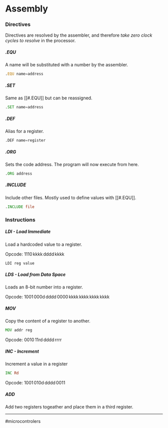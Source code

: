 # Assembly

### Directives
Directives are resolved by the assembler, and therefore *take zero clock cycles to resolve* in the processor.


##### .EQU
A name will be substituted with a number by the assembler.

```asm
.EQU name=address
```

##### .SET
Same as [[#.EQU]] but can be reassigned.

```asm
.SET name=address
```

##### .DEF
Alias for a register.

```asm
.DEF name=register
```

##### .ORG
Sets the code address. The program will now execute from here.

```asm
.ORG address
```

##### .INCLUDE
Include other files. Mostly used to define values with [[#.EQU]].

```asm
.INCLUDE file
```

### Instructions

##### LDI - Load Immediate
Load a hardcoded value to a register.

Opcode: $1110\,\text{kkkk}\,\text{dddd}\,\text{kkkk}$

```asm
LDI reg value
```

##### LDS - Load from Data Space
Loads an 8-bit number into a register.


Opcode: $1001\,000\text{d}\,\text{dddd}\,0000\,\text{kkkk}\,\text{kkkk}\,\text{kkkk}\,\text{kkkk}$

##### MOV
Copy the content of a register to another.

```asm
MOV addr reg
```
Opcode: $0010\,11\text{rd}\,\text{dddd}\,\text{rrrr}$

##### INC - Increment
Increment a value in a register

```asm
INC Rd
```

Opcode: $1001\,010\text{d}\,\text{dddd}\,0011$

##### ADD
Add two registers togeather and place them in a third register.

---
#microcontrolers 
